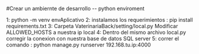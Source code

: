 #Crear un ambiernte de desarrollo -- python enviroment

1: python -m venv envAplicativo
2: instalamos los requerimientos : pip install requirements.txt
3: Carpeta VaterinariaBack/setting/local.py Modificar ALLOWED_HOSTS a nuestra ip local
4: Dentro del mismo archivo local.py corregir la conexion con nuestra base de datos SQL server
5: correr el comando : python manage.py runserver 192.168.tu.ip:4000

